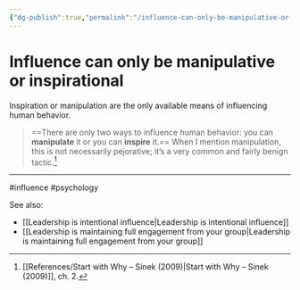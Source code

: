 ```yaml
---
{"dg-publish":true,"permalink":"/influence-can-only-be-manipulative-or-inspirational/"}
---
```



# Influence can only be manipulative or inspirational

Inspiration or manipulation are the only available means of influencing human behavior.

> ==There are only two ways to influence human behavior: you can **manipulate** it or you can **inspire** it.== When I mention manipulation, this is not necessarily pejorative; it’s a very common and fairly benign tactic.[^1]


---
#influence #psychology 

See also:
- [[Leadership is intentional influence\|Leadership is intentional influence]]
- [[Leadership is maintaining full engagement from your group\|Leadership is maintaining full engagement from your group]]

[^1]: [[References/Start with Why – Sinek (2009)\|Start with Why – Sinek (2009)]], ch. 2.